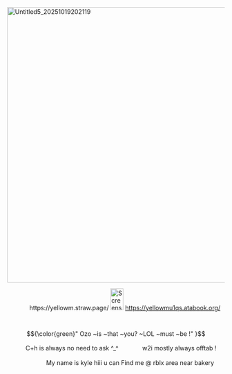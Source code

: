 
<img width="600" height="636" alt="Untitled5_20251019202119" src="https://github.com/user-attachments/assets/5fb40ff8-bec7-4b44-9a13-b31a6396bc9c" />

ㅤㅤㅤㅤhttps://yellowm.straw.page/  <img width="30" height="50" alt="Screenshot 2025-10-08 110115" src="https://github.com/user-attachments/assets/14a4eb10-12ba-47a4-8024-c0cdac963ac4" />
https://yellowmu1qs.atabook.org/ 

ㅤㅤㅤㅤㅤㅤㅤㅤㅤㅤ  $${\color{green}" Ozo ~is ~that ~you? ~LOL ~must ~be !" }$$

ㅤㅤㅤ C+h is always no need to ask ^_^ㅤㅤㅤㅤ w2i mostly always offtab !

ㅤㅤㅤㅤㅤㅤㅤMy name is kyle hiii u can Find me @ rblx area near bakery



